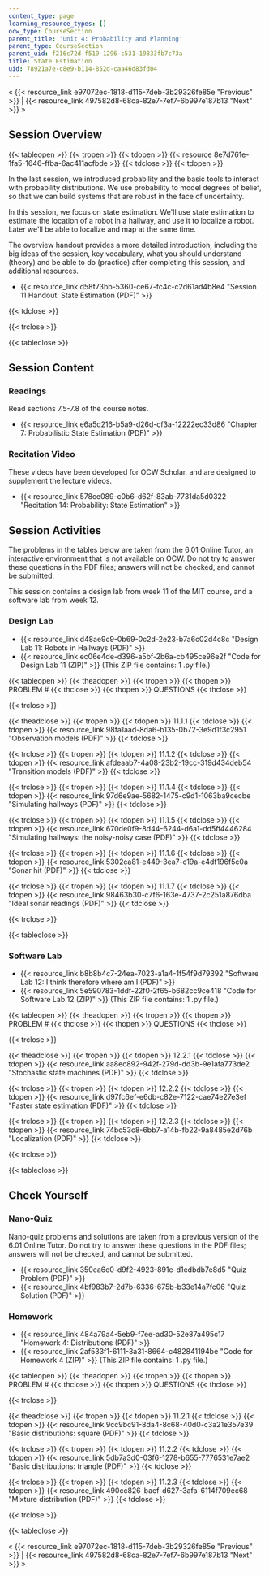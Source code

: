 ```yaml
---
content_type: page
learning_resource_types: []
ocw_type: CourseSection
parent_title: 'Unit 4: Probability and Planning'
parent_type: CourseSection
parent_uid: f216c72d-f519-1296-c531-19833fb7c73a
title: State Estimation
uid: 78921a7e-c8e9-b114-852d-caa46d83fd04
---
```


« {{< resource_link e97072ec-1818-d115-7deb-3b29326fe85e "Previous" >}} | {{< resource_link 497582d8-68ca-82e7-7ef7-6b997e187b13 "Next" >}} »

Session Overview
----------------

{{< tableopen >}}
{{< tropen >}}
{{< tdopen >}}
{{< resource 8e7d761e-1fa5-1646-ffba-6ac411acfbde >}}
{{< tdclose >}}
{{< tdopen >}}


In the last session, we introduced probability and the basic tools to interact with probability distributions. We use probability to model degrees of belief, so that we can build systems that are robust in the face of uncertainty.

In this session, we focus on state estimation. We'll use state estimation to estimate the location of a robot in a hallway, and use it to localize a robot. Later we'll be able to localize and map at the same time.

The overview handout provides a more detailed introduction, including the big ideas of the session, key vocabulary, what you should understand (theory) and be able to do (practice) after completing this session, and additional resources.

*   {{< resource_link d58f73bb-5360-ce67-fc4c-c2d61ad4b8e4 "Session 11 Handout: State Estimation (PDF)" >}}


{{< tdclose >}}

{{< trclose >}}

{{< tableclose >}}

Session Content
---------------

### Readings

Read sections 7.5-7.8 of the course notes.

*   {{< resource_link e6a5d216-b5a9-d26d-cf3a-12222ec33d86 "Chapter 7: Probabilistic State Estimation (PDF)" >}}

### Recitation Video

These videos have been developed for OCW Scholar, and are designed to supplement the lecture videos.

*   {{< resource_link 578ce089-c0b6-d62f-83ab-7731da5d0322 "Recitation 14: Probability: State Estimation" >}}

Session Activities
------------------

The problems in the tables below are taken from the 6.01 Online Tutor, an interactive environment that is not available on OCW. Do not try to answer these questions in the PDF files; answers will not be checked, and cannot be submitted.

This session contains a design lab from week 11 of the MIT course, and a software lab from week 12.

### Design Lab

*   {{< resource_link d48ae9c9-0b69-0c2d-2e23-b7a6c02d4c8c "Design Lab 11: Robots in Hallways (PDF)" >}}
*   {{< resource_link ec06e4de-d396-a5bf-2b6a-cb495ce96e2f "Code for Design Lab 11 (ZIP)" >}} (This ZIP file contains: 1 .py file.)

{{< tableopen >}}
{{< theadopen >}}
{{< tropen >}}
{{< thopen >}}
PROBLEM #
{{< thclose >}}
{{< thopen >}}
QUESTIONS
{{< thclose >}}

{{< trclose >}}

{{< theadclose >}}
{{< tropen >}}
{{< tdopen >}}
11.1.1
{{< tdclose >}}
{{< tdopen >}}
{{< resource_link 98fa1aad-8da6-b135-0b72-3e9d1f3c2951 "Observation models (PDF)" >}}
{{< tdclose >}}

{{< trclose >}}
{{< tropen >}}
{{< tdopen >}}
11.1.2
{{< tdclose >}}
{{< tdopen >}}
{{< resource_link afdeaab7-4a08-23b2-19cc-319d434deb54 "Transition models (PDF)" >}}
{{< tdclose >}}

{{< trclose >}}
{{< tropen >}}
{{< tdopen >}}
11.1.4
{{< tdclose >}}
{{< tdopen >}}
{{< resource_link 97d6e9ae-5682-1475-c9d1-1063ba9cecbe "Simulating hallways (PDF)" >}}
{{< tdclose >}}

{{< trclose >}}
{{< tropen >}}
{{< tdopen >}}
11.1.5
{{< tdclose >}}
{{< tdopen >}}
{{< resource_link 670de0f9-8d44-6244-d6a1-dd5ff4446284 "Simulating hallways: the noisy-noisy case (PDF)" >}}
{{< tdclose >}}

{{< trclose >}}
{{< tropen >}}
{{< tdopen >}}
11.1.6
{{< tdclose >}}
{{< tdopen >}}
{{< resource_link 5302ca81-e449-3ea7-c19a-e4df196f5c0a "Sonar hit (PDF)" >}}
{{< tdclose >}}

{{< trclose >}}
{{< tropen >}}
{{< tdopen >}}
11.1.7
{{< tdclose >}}
{{< tdopen >}}
{{< resource_link 98463b30-c7f6-163e-4737-2c251a876dba "Ideal sonar readings (PDF)" >}}
{{< tdclose >}}

{{< trclose >}}

{{< tableclose >}}

### Software Lab

*   {{< resource_link b8b8b4c7-24ea-7023-a1a4-1f54f9d79392 "Software Lab 12: I think therefore where am I (PDF)" >}}
*   {{< resource_link 5e590783-1ddf-22f0-2f65-b682cc9ce418 "Code for Software Lab 12 (ZIP)" >}} (This ZIP file contains: 1 .py file.)

{{< tableopen >}}
{{< theadopen >}}
{{< tropen >}}
{{< thopen >}}
PROBLEM #
{{< thclose >}}
{{< thopen >}}
QUESTIONS
{{< thclose >}}

{{< trclose >}}

{{< theadclose >}}
{{< tropen >}}
{{< tdopen >}}
12.2.1
{{< tdclose >}}
{{< tdopen >}}
{{< resource_link aa8ec892-942f-279d-dd3b-9e1afa773de2 "Stochastic state machines (PDF)" >}}
{{< tdclose >}}

{{< trclose >}}
{{< tropen >}}
{{< tdopen >}}
12.2.2
{{< tdclose >}}
{{< tdopen >}}
{{< resource_link d97fc6ef-e6db-c82e-7122-cae74e27e3ef "Faster state estimation (PDF)" >}}
{{< tdclose >}}

{{< trclose >}}
{{< tropen >}}
{{< tdopen >}}
12.2.3
{{< tdclose >}}
{{< tdopen >}}
{{< resource_link 74bc53c8-6bb7-a14b-fb22-9a8485e2d76b "Localization (PDF)" >}}
{{< tdclose >}}

{{< trclose >}}

{{< tableclose >}}

Check Yourself
--------------

### Nano-Quiz

Nano-quiz problems and solutions are taken from a previous version of the 6.01 Online Tutor. Do not try to answer these questions in the PDF files; answers will not be checked, and cannot be submitted.

*   {{< resource_link 350ea6e0-d9f2-4923-891e-d1edbdb7e8d5 "Quiz Problem (PDF)" >}}
*   {{< resource_link 4bf983b7-2d7b-6336-675b-b33e14a7fc06 "Quiz Solution (PDF)" >}}

### Homework

*   {{< resource_link 484a79a4-5eb9-f7ee-ad30-52e87a495c17 "Homework 4: Distributions (PDF)" >}}
*   {{< resource_link 2af533f1-6111-3a31-8664-c482841194be "Code for Homework 4 (ZIP)" >}} (This ZIP file contains: 1 .py file.)

{{< tableopen >}}
{{< theadopen >}}
{{< tropen >}}
{{< thopen >}}
PROBLEM #
{{< thclose >}}
{{< thopen >}}
QUESTIONS
{{< thclose >}}

{{< trclose >}}

{{< theadclose >}}
{{< tropen >}}
{{< tdopen >}}
11.2.1
{{< tdclose >}}
{{< tdopen >}}
{{< resource_link 9cc9bc91-8da4-8c68-40d0-c3a21e357e39 "Basic distributions: square (PDF)" >}}
{{< tdclose >}}

{{< trclose >}}
{{< tropen >}}
{{< tdopen >}}
11.2.2
{{< tdclose >}}
{{< tdopen >}}
{{< resource_link 5db7a3d0-03f6-1278-b655-7776531e7ae2 "Basic distributions: triangle (PDF)" >}}
{{< tdclose >}}

{{< trclose >}}
{{< tropen >}}
{{< tdopen >}}
11.2.3
{{< tdclose >}}
{{< tdopen >}}
{{< resource_link 490cc826-baef-d627-3afa-6114f709ec68 "Mixture distribution (PDF)" >}}
{{< tdclose >}}

{{< trclose >}}

{{< tableclose >}}

« {{< resource_link e97072ec-1818-d115-7deb-3b29326fe85e "Previous" >}} | {{< resource_link 497582d8-68ca-82e7-7ef7-6b997e187b13 "Next" >}} »